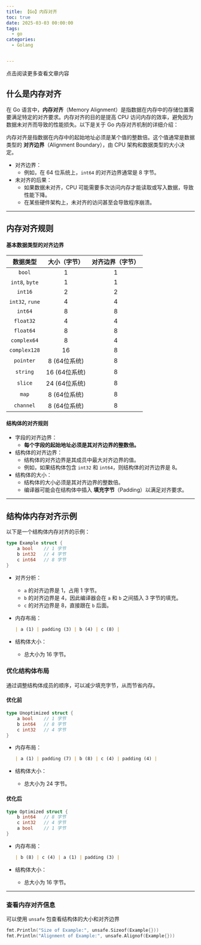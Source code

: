 ```yaml
---
title: 【Go】内存对齐
toc: true
date: 2025-03-03 00:00:00
tags: 
  - go
categories: 
  - Golang


---
```


点击阅读更多查看文章内容<!--more-->

## 什么是内存对齐

在 Go 语言中，**内存对齐**（Memory Alignment）是指数据在内存中的存储位置需要满足特定的对齐要求。内存对齐的目的是提高 CPU 访问内存的效率，避免因为数据未对齐而导致的性能损失。以下是关于 Go 内存对齐机制的详细介绍：

内存对齐是指数据在内存中的起始地址必须是某个值的整数倍。这个值通常是数据类型的 **对齐边界**（Alignment Boundary），由 CPU 架构和数据类型的大小决定。

- 对齐边界：
  - 例如，在 64 位系统上，`int64` 的对齐边界通常是 8 字节。
- 未对齐的后果：
  - 如果数据未对齐，CPU 可能需要多次访问内存才能读取或写入数据，导致性能下降。
  - 在某些硬件架构上，未对齐的访问甚至会导致程序崩溃。

---

## 内存对齐规则

#### 基本数据类型的对齐边界

|  **数据类型**   | **大小（字节）** | **对齐边界（字节）** |
| :-------------: | :--------------: | :------------------: |
|     `bool`      |        1         |          1           |
| `int8`, `byte`  |        1         |          1           |
|     `int16`     |        2         |          2           |
| `int32`, `rune` |        4         |          4           |
|     `int64`     |        8         |          8           |
|    `float32`    |        4         |          4           |
|    `float64`    |        8         |          8           |
|   `complex64`   |        8         |          4           |
|  `complex128`   |        16        |          8           |
|    `pointer`    |   8 (64位系统)   |          8           |
|    `string`     |  16 (64位系统)   |          8           |
|     `slice`     |  24 (64位系统)   |          8           |
|      `map`      |   8 (64位系统)   |          8           |
|    `channel`    |   8 (64位系统)   |          8           |

#### 结构体的对齐规则

- 字段的对齐边界：
  - **每个字段的起始地址必须是其对齐边界的整数倍。**
- 结构体的对齐边界：
  - 结构体的对齐边界是其成员中最大对齐边界的值。
  - 例如，如果结构体包含 `int32` 和 `int64`，则结构体的对齐边界是 8。
- 结构体的大小：
  - 结构体的大小必须是其对齐边界的整数倍。
  - 编译器可能会在结构体中插入 **填充字节**（Padding）以满足对齐要求。

---

##  结构体内存对齐示例

以下是一个结构体内存对齐的示例：

```go
type Example struct {
    a bool    // 1 字节
    b int32   // 4 字节
    c int64   // 8 字节
}
```

- 对齐分析：

  - `a` 的对齐边界是 1，占用 1 字节。
  - `b` 的对齐边界是 4，因此编译器会在 `a` 和 `b` 之间插入 3 字节的填充。
  - `c` 的对齐边界是 8，直接跟在 `b` 后面。

- 内存布局：

  ```markdown
  | a (1) | padding (3) | b (4) | c (8) |
  ```

- 结构体大小：

  - 总大小为 16 字节。

### **优化结构体布局**

通过调整结构体成员的顺序，可以减少填充字节，从而节省内存。

#### 优化前

```go
type Unoptimized struct {
    a bool    // 1 字节
    b int64   // 8 字节
    c int32   // 4 字节
}
```

- 内存布局：

  ```markdown
  | a (1) | padding (7) | b (8) | c (4) | padding (4) |
  ```

- 结构体大小：

  - 总大小为 24 字节。

#### 优化后

```go
type Optimized struct {
    b int64   // 8 字节
    c int32   // 4 字节
    a bool    // 1 字节
}
```

- 内存布局：

  ```markdown
  | b (8) | c (4) | a (1) | padding (3) |
  ```

- 结构体大小：

  - 总大小为 16 字节。

---

### 查看内存对齐信息

可以使用 `unsafe` 包查看结构体的大小和对齐边界

```go
fmt.Println("Size of Example:", unsafe.Sizeof(Example{}))       
fmt.Println("Alignment of Example:", unsafe.Alignof(Example{})) 
```